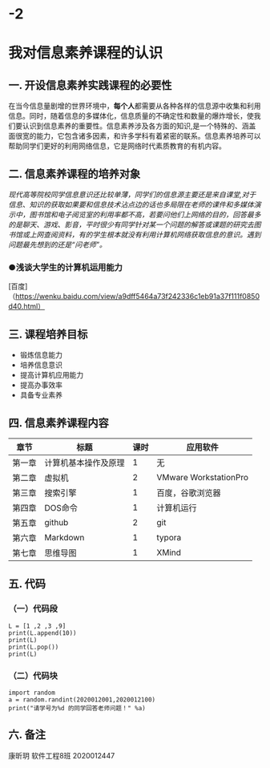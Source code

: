 # -2
# **我对信息素养课程的认识**
## 一. 开设信息素养实践课程的必要性

  在当今信息量剧增的世界环境中，**每个人**都需要从各种各样的信息源中收集和利用信息。同时，随着信息的多媒体化，信息质量的不确定性和数量的爆炸增长，使我们要认识到信息素养的重要性。信息素养涉及各方面的知识,是一个特殊的、涵盖面很宽的能力，它包含诸多因素，和许多学科有着紧密的联系。信息素养培养可以帮助同学们更好的利用网络信息，它是网络时代素质教育的有机内容。  
  ## 二. 信息素养课程的培养对象  
  *现代高等院校同学信息意识还比较单薄，同学们的信息源主要还是来自课堂,对于信息、知识的获取如果要和信息技术沾点边的话也多局限在老师的课件和多媒体演示中，图书馆和电子阅览室的利用率都不高，若要问他们上网络的目的，回答最多的是聊天、游戏、影音，平时很少有同学针对某一个问题的解答或课题的研究去图书馆或上网查阅资料，有的学生根本就没有利用计算机网络获取信息的意识。遇到问题最先想到的还是“问老师”。*
  ### ●浅谈大学生的计算机运用能力  
  [百度]（https://wenku.baidu.com/view/a9dff5464a73f242336c1eb91a37f111f0850d40.html）
  ## 三. 课程培养目标  
  + 锻炼信息能力  
  + 培养信息意识  
  + 提高计算机应用能力  
  + 提高办事效率  
  + 具备专业素养  
## 四. 信息素养课程内容  

| 章节   | 标题                 | 课时 | 应用软件              |
| ------ | -------------------- | ---- | --------------------- |
| 第一章 | 计算机基本操作及原理 | 1    | 无                    |
| 第二章 | 虚拟机               | 2    | VMware WorkstationPro |
| 第三章 | 搜索引擎             | 1    | 百度，谷歌浏览器      |
| 第四章 | DOS命令              | 1    | 计算机运行            |
| 第五章 | github               | 2    | git                   |
| 第六章 | Markdown             | 1    | typora                |
| 第七章 | 思维导图             | 1    | XMind                 |

## 五. 代码  
  ### （一）代码段  
    L = [1 ,2 ,3 ,9]
    print(L.append(10))
    print(L)
    print(L.pop())
    print(L)  
  ### （二）代码块  
  `import random`  
  `a = random.randint(2020012001,2020012100)`  
  `print("请学号为%d 的同学回答老师问题！" %a)`  
  
## 六. 备注 
  康昕玥  软件工程8班  2020012447
